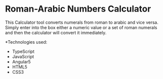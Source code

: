 # Roman-Arabic Numbers Calculator

This Calculator tool converts numerals from roman to arabic and vice versa. Simply enter into the box either a numeric value or a set of roman numerals and then the calculator will convert it immediately.

*Technologies used:
- TypeScript
- JavaScript
- Angular5
- HTML5
- CSS3
